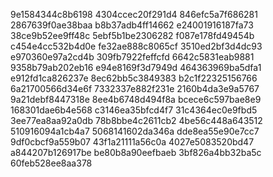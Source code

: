 9e1584344c8b6198
4304ccec20f291d4
846efc5a7f686281
2867639f0ae38baa
b8b37adb4ff14662
e24001916187fa73
38ce9b52ee9ff48c
5ebf5b1be2306282
f087e178fd49454b
c454e4cc532b4d0e
fe32ae888c8065cf
3510ed2bf3d4dc93
e970360e97a2cd4b
309fb7922feffcfd
6642c5831eab9881
9358b79ab202eb16
e94e8169f3d7949d
464363969ba5dfa1
e912fd1ca826237e
8ec62bb5c3849383
b2c1f22325156766
6a21700566d34e6f
7332337e882f231e
2160b4da3e9a5767
9a21debf8447318e
8ee4b6748d494f8a
bcece6c597bae8e9
168301dae6b4e568
c3146ea35bfcd4f7
31c4364ec0e9fbd5
3ee77ea8aa92a0db
78b8bbe4c2611cb2
4be56c448a643512
510916094a1cb4a7
5068141602da346a
dde8ea55e90e7cc7
9df0cbcf9a559b07
43f1a21111a56c0a
4027e5083520bd47
a844207b126917be
be80b8a90eefbaeb
3bf826a4bb32ba5c
60feb528ee8aa378
